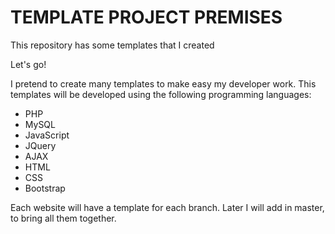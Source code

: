 # TEMPLATE PROJECT PREMISES
This repository has some templates that I created

Let's go!

I pretend to create many templates to make easy my developer work. This templates will be developed using the following programming languages:

- PHP
- MySQL
- JavaScript
- JQuery
- AJAX
- HTML
- CSS
- Bootstrap

Each website will have a template for each branch. Later I will add in master, to bring all them together.

